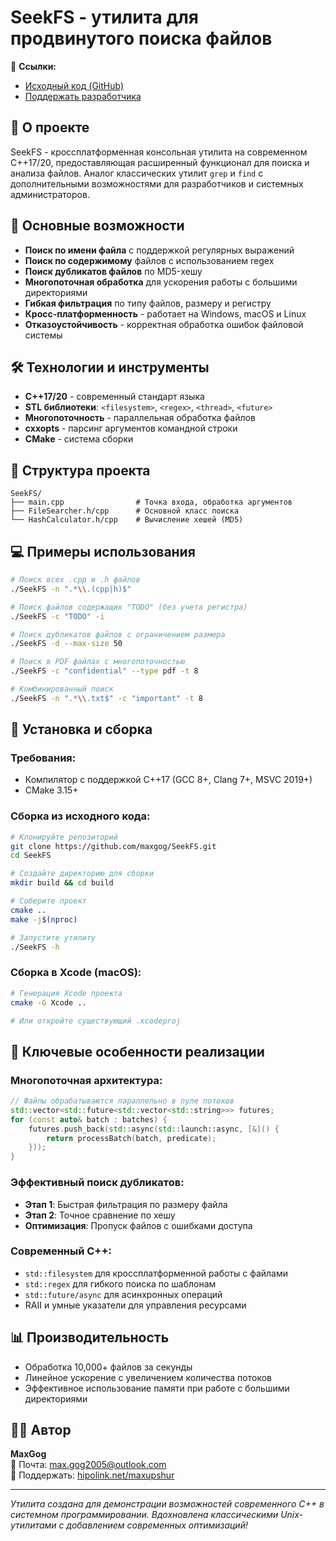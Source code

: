 # SeekFS - утилита для продвинутого поиска файлов

🔗 **Ссылки:**
- [Исходный код (GitHub)](https://github.com/maxgog/)
- [Поддержать разработчика](https://hipolink.net/maxupshur)

## 📌 О проекте

SeekFS - кроссплатформенная консольная утилита на современном C++17/20, предоставляющая расширенный функционал для поиска и анализа файлов. Аналог классических утилит `grep` и `find` с дополнительными возможностями для разработчиков и системных администраторов.

## 🚀 Основные возможности

- **Поиск по имени файла** с поддержкой регулярных выражений
- **Поиск по содержимому** файлов с использованием regex
- **Поиск дубликатов файлов** по MD5-хешу
- **Многопоточная обработка** для ускорения работы с большими директориями
- **Гибкая фильтрация** по типу файлов, размеру и регистру
- **Кросс-платформенность** - работает на Windows, macOS и Linux
- **Отказоустойчивость** - корректная обработка ошибок файловой системы

## 🛠 Технологии и инструменты

- **C++17/20** - современный стандарт языка
- **STL библиотеки**: `<filesystem>`, `<regex>`, `<thread>`, `<future>`
- **Многопоточность** - параллельная обработка файлов
- **cxxopts** - парсинг аргументов командной строки
- **CMake** - система сборки

## 📁 Структура проекта

```
SeekFS/
├── main.cpp                # Точка входа, обработка аргументов
├── FileSearcher.h/cpp      # Основной класс поиска
└── HashCalculator.h/cpp    # Вычисление хешей (MD5)
```

## 💻 Примеры использования

```bash
# Поиск всех .cpp и .h файлов
./SeekFS -n ".*\\.(cpp|h)$"

# Поиск файлов содержащих "TODO" (без учета регистра)
./SeekFS -c "TODO" -i

# Поиск дубликатов файлов с ограничением размера
./SeekFS -d --max-size 50

# Поиск в PDF файлах с многопоточностью
./SeekFS -c "confidential" --type pdf -t 8

# Комбинированный поиск
./SeekFS -n ".*\\.txt$" -c "important" -t 8
```

## 🔧 Установка и сборка

### Требования:
- Компилятор с поддержкой C++17 (GCC 8+, Clang 7+, MSVC 2019+)
- CMake 3.15+

### Сборка из исходного кода:

```bash
# Клонируйте репозиторий
git clone https://github.com/maxgog/SeekFS.git
cd SeekFS

# Создайте директорию для сборки
mkdir build && cd build

# Соберите проект
cmake ..
make -j$(nproc)

# Запустите утилиту
./SeekFS -h
```

### Сборка в Xcode (macOS):
```bash
# Генерация Xcode проекта
cmake -G Xcode ..

# Или откройте существующий .xcodeproj
```

## 🎯 Ключевые особенности реализации

### Многопоточная архитектура:
```cpp
// Файлы обрабатываются параллельно в пуле потоков
std::vector<std::future<std::vector<std::string>>> futures;
for (const auto& batch : batches) {
    futures.push_back(std::async(std::launch::async, [&]() {
        return processBatch(batch, predicate);
    }));
}
```

### Эффективный поиск дубликатов:
- **Этап 1**: Быстрая фильтрация по размеру файла
- **Этап 2**: Точное сравнение по хешу
- **Оптимизация**: Пропуск файлов с ошибками доступа

### Современный C++:
- `std::filesystem` для кроссплатформенной работы с файлами
- `std::regex` для гибкого поиска по шаблонам
- `std::future/async` для асинхронных операций
- RAII и умные указатели для управления ресурсами

## 📊 Производительность

- Обработка 10,000+ файлов за секунды
- Линейное ускорение с увеличением количества потоков
- Эффективное использование памяти при работе с большими директориями

## 👨‍💻 Автор

**MaxGog**  
📧 Почта: max.gog2005@outlook.com  
💖 Поддержать: [hipolink.net/maxupshur](https://hipolink.net/maxupshur)

---

*Утилита создана для демонстрации возможностей современного C++ в системном программировании. Вдохновлена классическими Unix-утилитами с добавлением современных оптимизаций!*
